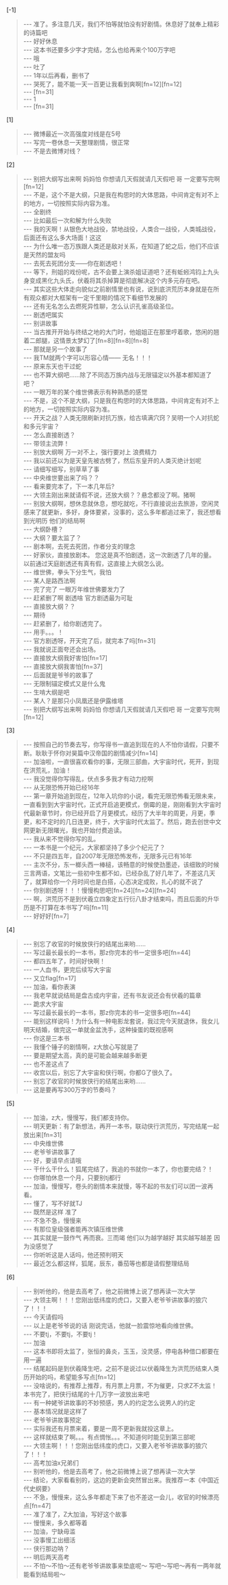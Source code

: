 
[-1] 
>--- 准了。多注意几天，我们不怕等就怕没有好剧情。休息好了就奉上精彩的诗篇吧<br>
>--- 好好休息<br>
>--- 这本书还要多少字才完结，怎么也给再来个100万字吧<br>
>--- 哦<br>
>--- 吐了<br>
>--- 1年以后再看，删书了<br>
>--- 哭死了，能不能一天一百更让我看到爽啊[fn=12][fn=12]<br>
>--- [fn=31]<br>
>--- 1<br>
>--- [fn=31]<br>

[1] 
>--- 微博最近一次高强度对线是在5号<br>
>--- 写完一卷休息一天整理剧情，很正常<br>
>--- 不是去微博对线？<br>

[2] 
>--- 别把大纲写出来啊 妈妈怕 你想请几天假就请几天假吧 哥 一定要写完啊[fn=12]<br>
>--- 不是，这个不是大纲，只是我在构思时的大体思路，中间肯定有对不上的地方，一切按照实际内容为准。<br>
>--- 全剧终<br>
>--- 比如最后一次和解为什么失败<br>
>--- 我的天啊！从银色大地战役，禁地战役，人类合一战役，人类城战役，后面还有这么多大场面！这这<br>
>--- 为什么唯一态万族跟人类还是敌对关系，在知道了蛇之后，他们不应该是天然的盟友吗<br>
>--- 去死去死团分支——你在剧透吧！<br>
>--- 等下，刑姐的戏份呢，古不会要上演杀姐证道吧？还有蚯蚓鸿钧上九头身变成黑化九头氏，伏羲将其杀掉算是彻底解决这个内多元存在吧。<br>
>--- 其实这些大体走向貌似之前剧情里也有说，说到底洪荒历本身就是在所有观众都对大框架有一定千里眼的情况下看细节发展的<br>
>--- 还有无名怎么去燃死异性聊，怎么认识孔雀高级圣位。<br>
>--- 剧透吧属实<br>
>--- 别讲故事<br>
>--- 当古推开开始与终结之地的大门时，他姐姐正在那里哼着歌，悠闲的翘着二郎腿，这情景太梦幻了[fn=8][fn=8][fn=8]<br>
>--- 那就是另一个故事了<br>
>--- 我TM就两个字可以形容心情——
无名！！！<br>
>--- 原来东天也干过蛇<br>
>--- 也不算大纲吧……除了不同态万族内战与无限锚定以外基本都知道了吧？<br>
>--- 一眼万年的某个维世佛表示有种熟悉的感觉<br>
>--- 不是，这个不是大纲，只是我在构思时的大体思路，中间肯定有对不上的地方，一切按照实际内容为准。<br>
>--- 开天之战？人类无限刷新对抗万族，给古填满穴窍？吴明一个人对抗蛇和多元宇宙？<br>
>--- 怎么直接剧透？<br>
>--- 带领主流弊！<br>
>--- 别放大纲啊
万一对不上，强行要对上
浪费精力<br>
>--- 我以前还以为是天皇先被古劈了，然后东皇开的人类灭绝计划呢<br>
>--- 请细写细写，别草草了事<br>
>--- 中央维世要出来了吗？？<br>
>--- 看来要完本了，下一本几年后?<br>
>--- 大领主刚出来就请假不说，还放大纲？？悬念都没了啊。猪啊<br>
>--- 别放大纲啊，想休息就休息，想吃就吃，不行直接说出去旅游，空闲灵感来了就更新，多好，身体要紧，没事的，这么多年都追过来了，我还想看到光明历  他们的结局啊<br>
>--- 大纲卧槽？<br>
>--- 大纲？要太监了？<br>
>--- 剧本啊，去死去死团，作者分支的理念<br>
>--- 好家伙，直接放剧本。
您这是真不怕剧透，这一次剧透了几年的量。
以前通过天庭剧透还有真有假，这直接上大纲怎么说。<br>
>--- 维世佛，拳头下分生气，我怕<br>
>--- 某人是路西法啊<br>
>--- 完了完了  一眼万年维世佛要发力了<br>
>--- 赶紧删了啊 剧透啥  官方剧透最为可耻<br>
>--- 直接放大纲？？<br>
>--- 期待<br>
>--- 赶紧删了，给你剧透完了。<br>
>--- 用手。。。！<br>
>--- 官方剧透呀，开天完了后，就完本了吗[fn=31]<br>
>--- 我就说正面夸还会出场。<br>
>--- 直接放大纲我好害怕[fn=17]<br>
>--- 直接放大纲我害怕[fn=37]<br>
>--- 后面就是爷爷的故事了<br>
>--- 无限制锚定模式又是什么鬼<br>
>--- 生啃大纲是吧<br>
>--- 某人？是那只小凤凰还是伊露维塔<br>
>--- 别把大纲写出来啊 妈妈怕 你想请几天假就请几天假吧 哥 一定要写完啊[fn=12]<br>

[3] 
>--- 按照自己的节奏去写，你写得书一直追到现在的人不怕你请假，只要不断。耿耿于怀你对昊篇中汉帝国的剧情减少[fn=14]<br>
>--- 加油啦，一直很喜欢看你的事，无限三部曲，大宇宙时代，死开，到现在洪荒礼，加油！<br>
>--- 我没觉得你写得乱，伏点多多我才有动力挖啊<br>
>--- 从无限恐怖开始已经16年<br>
>--- 第一章开始追到现在，12年入坑你的小说，看完无限恐怖看无限未来，一直看到到大宇宙时代，正式开启追更模式，倒霉的是，刚刚看到大宇宙时代最新章节时，你已经开启了月更模式，经历了大半年的周更，月更，季更，和不定时的几日连更，终于，大宇宙时代太监了。然后，跑去创世中文网更新无限曙光，我也开始付费追读。<br>
>--- 我从来不觉得你写的乱。<br>
>--- 一本书是一个纪元，大家都坚持了多少个纪元了？<br>
>--- 不只是四五年，自2007年无限恐怖发布，无限多元已有16年<br>
>--- 主次不分，东一榔头西一棒槌，该畅意的时候使劲墨迹，该细致的时候三言两语，文笔比一些初中生都不如，已经杂乱了好几年了，不差这几天了，就算给你一个月时间也是白搭，心态决定成败，扎心的就不说了<br>
>--- 你别剧透呀！！！慢慢构思吧[fn=24][fn=24][fn=24]<br>
>--- 啊，洪荒历不是到伏羲立四象定五行衍八卦才结束吗，而且后面的升华历是不打算在本书写了吗[fn=11]<br>
>--- 好好好[fn=7]<br>

[4] 
>--- 别忘了收官的时候放侠行的结尾出来哟……<br>
>--- 写过最长最长的一本书，那z你完本的书一定很多吧[fn=44]<br>
>--- 都四五年了，时间好快啊！<br>
>--- 一人血书，更完后续写大宇宙<br>
>--- 又立flag[fn=17]<br>
>--- 加油，看你表演<br>
>--- 我老早就说结局是盘古成内宇宙，还有书友说还会有伏羲的篇章<br>
>--- 跪求大宇宙<br>
>--- 写过最长最长的一本书，那z你完本的书一定很多吧[fn=44]<br>
>--- 能别这样说吗！为什么有一种电影龙套说，我过完今天就退休，我女儿明天结婚，做完这一单就金盆洗手，这种操蛋的既视感啊<br>
>--- 你这是三本书<br>
>--- 我懂个锤子的剧情啊，z大放心写就是了<br>
>--- 要是期望太高，真的是可能会越来越多断更<br>
>--- 也不差这点了<br>
>--- 收宫以后，别忘了大宇宙和侠行啊，你都G了很久了。<br>
>--- 别忘了收官的时候放侠行的结尾出来哟……<br>
>--- 这是要再写300万字的节奏吗？<br>

[5] 
>--- 加油，z大，慢慢写，我们都支持你。<br>
>--- 明天更新：有了新想法，再开一本书，联动侠行洪荒历，写完结尾一起放出来[fn=31]<br>
>--- 中央维世佛<br>
>--- 老爷爷讲故事了<br>
>--- 好，要请早点请哦<br>
>--- 干什么干什么！狐尾完结了，我追的书就你一本了，你也要完结？！<br>
>--- 你哪怕休息一个月，只要别tj都行<br>
>--- 加油，慢慢写，卷头的剧情本来就慢，等不起的书友们可以团一波再看。<br>
>--- 懂了，写不好就TJ<br>
>--- 既然是这样 准了<br>
>--- 不急不急，慢慢来<br>
>--- 有那位皇级强者能再次镇压维世佛<br>
>--- 其实就是一鼓作气 再而衰。三而竭 他们以为越学越好 其实越写越差 因为没感觉了<br>
>--- 你听听这是人话吗，他还预判明天<br>
>--- 最近怎么都这样，狐尾，辰东，番茄等也都是请假整理结局<br>

[6] 
>--- 别听他的，他是去高考了，他之前微博上说了想再读一次大学<br>
>--- 大领主啊！！！您刚出低纬度的虎口，又要入老爷爷讲故事的狼穴了！！！<br>
>--- 今天请假吗<br>
>--- 以上是老爷爷说的话
刚说完话，他就一脸震惊地看向维世佛。<br>
>--- 不要tj，不要tj，不要tj！<br>
>--- 加油<br>
>--- 这本书即将太监了，张恒的鼻炎，玉玉，没灵感，停电各种借口都要在用一遍<br>
>--- 结尾起码是到伏羲降生吧，之前不是说过以伏羲降生为洪荒历结束人类历开始的吗，希望能多写点[fn=12]<br>
>--- 没啥说的，有推荐上推荐，有月票上月票，不为催更，只求Z不太监！本书完了，把侠行结尾的十几万字一波放出来吧<br>
>--- 有一种姥爷讲故事的不妙预感，男人的约定怎么说男人的约定<br>
>--- 基本情况就是这样了<br>
>--- 老爷爷讲故事预定<br>
>--- 实际我还有月票来着，要是一周不更新我就投这章上。<br>
>--- 这样就结束了啊。。。有点惆怅。。。不知道何时能见到第三部呢<br>
>--- 大领主啊！！！您刚出低纬度的虎口，又要入老爷爷讲故事的狼穴了！！！<br>
>--- 高考加油x兄弟们<br>
>--- 别听他的，他是去高考了，他之前微博上说了想再读一次大学<br>
>--- 结论，大家看看别的，这边的更新会突然冒出来。我推荐一本《中国近代史纲要》<br>
>--- 不急，慢慢来，这么多年都走下来了也不差这一会儿，收官的时候漂亮点[fn=47]<br>
>--- 准了准了，Z大加油，写好这个故事<br>
>--- 慢慢来，多久都等着<br>
>--- 加油，宁缺毋滥<br>
>--- 没事慢工出细活<br>
>--- 侠行那边呐？<br>
>--- 明后两天高考<br>
>--- 不怕～不怕～还有老爷爷讲故事来垫底呢～ 写吧～写吧～再有一两年就能看到结局啦～<br>
